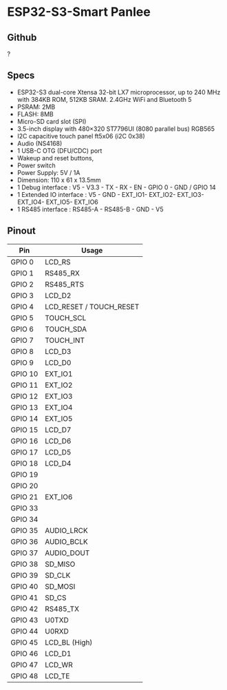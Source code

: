 # ESP32-S3-Smart Panlee
## Github   
?

## Specs
* ESP32-S3 dual-core Xtensa 32-bit LX7 microprocessor, up to 240 MHz with 384KB ROM, 512KB SRAM. 2.4GHz WiFi and Bluetooth 5
* PSRAM: 2MB     
* FLASH: 8MB
* Micro-SD card slot (SPI)
* 3.5-inch display with 480×320 ST7796UI (8080 parallel bus)  RGB565
* I2C capacitive touch panel ft5x06 (i2C 0x38)
* Audio (NS4168)
* 1 USB-C OTG (DFU/CDC) port
* Wakeup and reset buttons, 
* Power switch
* Power Supply: 5V / 1A
* Dimension: 110 x 61 x 13.5mm   
* 1 Debug interface : V5 - V3.3 - TX - RX - EN - GPIO 0 - GND / GPIO 14 
* 1 Extended IO interface : V5 - GND - EXT_IO1- EXT_IO2- EXT_IO3- EXT_IO4- EXT_IO5- EXT_IO6
* 1 RS485 interface : RS485-A - RS485-B - GND - V5

## Pinout 
Pin | Usage 
----|-----
GPIO 0 | LCD_RS  
GPIO 1 |  RS485_RX
GPIO 2 |  RS485_RTS 
GPIO 3 | LCD_D2
GPIO 4 | LCD_RESET / TOUCH_RESET
GPIO 5 | TOUCH_SCL
GPIO 6 | TOUCH_SDA
GPIO 7 | TOUCH_INT 
GPIO 8 | LCD_D3 
GPIO 9 | LCD_D0
GPIO 10 | EXT_IO1
GPIO 11 | EXT_IO2
GPIO 12 | EXT_IO3
GPIO 13 | EXT_IO4
GPIO 14 | EXT_IO5
GPIO 15 | LCD_D7
GPIO 16 | LCD_D6
GPIO 17 | LCD_D5
GPIO 18 | LCD_D4
GPIO 19 | 
GPIO 20 | 
GPIO 21 | EXT_IO6
GPIO 33 |  
GPIO 34 | 
GPIO 35 | AUDIO_LRCK
GPIO 36 | AUDIO_BCLK
GPIO 37 | AUDIO_DOUT
GPIO 38 | SD_MISO 
GPIO 39 | SD_CLK
GPIO 40 | SD_MOSI
GPIO 41 | SD_CS
GPIO 42 | RS485_TX
GPIO 43 | U0TXD
GPIO 44 | U0RXD
GPIO 45 | LCD_BL (High)
GPIO 46 | LCD_D1  
GPIO 47 | LCD_WR
GPIO 48 | LCD_TE



























